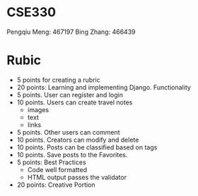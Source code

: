 # CSE330
Pengqiu Meng: 467197
Bing Zhang: 466439

# Rubic

* 5 points for creating a rubric 
* 20 points: Learning and implementing Django.
Functionality
* 5 points. User can register and login
* 10 points. Users can create travel notes
    - images
    - text
    - links
* 5 points. Other users can comment
* 10 points. Creators can modify and delete
* 10 points. Posts can be classified based on tags
* 10 points. Save posts to the Favorites.
* 5 points: Best Practices
    - Code well formatted
    - HTML output passes the validator
* 20 points: Creative Portion
